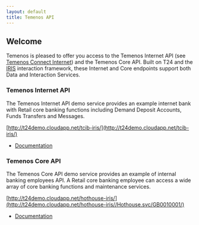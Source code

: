 ```yaml
---
layout: default
title: Temenos API
---
```

## Welcome

Temenos is pleased to offer you access to the Temenos Internet API (see [Temenos Connect Internet](http://www.temenos.com/en/products-and-services/front-end--channels/temenos-connect/temenos-connect-internet/)) and the Temenos Core API.  Built on T24 and the [IRIS](http://www.rimdsl.org) interaction framework, these Internet and Core endpoints support both Data and Interaction Services.



### Temenos Internet API

The Temenos Internet API demo service provides an example internet bank with Retail core banking functions including Demand Deposit Accounts, Funds Transfers and Messages.  

[http://t24demo.cloudapp.net/tcib-iris/](http://t24demo.cloudapp.net/tcib-iris/)

* [Documentation](InternetAPI)


### Temenos Core API

The Temenos Core API demo service provides an example of internal banking employees API.  A Retail core banking employee can access a wide array of core banking functions and maintenance services.

[http://t24demo.cloudapp.net/hothouse-iris/](http://t24demo.cloudapp.net/hothouse-iris//Hothouse.svc/GB0010001/)

* [Documentation](CoreAPI)

